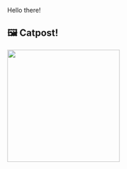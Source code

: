 Hello there!



## 🖼️ Catpost!

<sub>
    <img src="https://cdn2.thecatapi.com/images/199.gif" height="256">
</sub>

